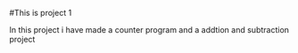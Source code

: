 #This is project 1<br>

In this project i have made a counter program and a addtion and subtraction project
